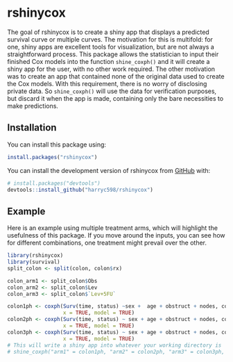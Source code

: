 
<!-- README.md is generated from README.Rmd. Please edit that file -->

# rshinycox

The goal of rshinycox is to create a shiny app that displays a predicted
survival curve or multiple curves. The motivation for this is multifold:
for one, shiny apps are excellent tools for visualization, but are not
always a straightforward process. This package allows the statistician
to input their finished Cox models into the function `shine_coxph()` and
it will create a shiny app for the user, with no other work required.
The other motivation was to create an app that contained none of the
original data used to create the Cox models. With this requirement,
there is no worry of disclosing private data. So `shine_coxph()` will
use the data for verification purposes, but discard it when the app is
made, containing only the bare necessities to make predictions.

## Installation

You can install this package using:

``` r
install.packages("rshinycox")
```

You can install the development version of rshinycox from
[GitHub](https://github.com/) with:

``` r
# install.packages("devtools")
devtools::install_github("harryc598/rshinycox")
```

## Example

Here is an example using multiple treatment arms, which will highlight
the usefulness of this package. If you move around the inputs, you can
see how for different combinations, one treatment might prevail over the
other.

``` r
library(rshinycox)
library(survival)
split_colon <- split(colon, colon$rx)

colon_arm1 <- split_colon$Obs
colon_arm2 <- split_colon$Lev
colon_arm3 <- split_colon$`Lev+5FU`

colon1ph <- coxph(Surv(time, status) ~sex +  age + obstruct + nodes, colon_arm1,
                  x = TRUE, model = TRUE)
colon2ph <- coxph(Surv(time, status) ~ sex + age + obstruct + nodes, colon_arm2,
                  x = TRUE, model = TRUE)
colon3ph <- coxph(Surv(time, status) ~ sex + age + obstruct + nodes, colon_arm3,
                  x = TRUE, model = TRUE)
# This will write a shiny app into whatever your working directory is
# shine_coxph("arm1" = colon1ph, "arm2" = colon2ph, "arm3" = colon3ph, theme = "dashboard", app.dir = getwd())
```
